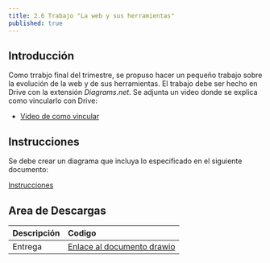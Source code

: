 ```yaml
---
title: 2.6 Trabajo "La web y sus herramientas"
published: true
---
```


## Introducción

Como trrabjo final del trimestre, se propuso hacer un pequeño trabajo sobre la evolución de la web y de sus herramientas. El trabajo debe ser hecho en Drive con la extensión *Diagrams.net*. Se adjunta un video donde se explica como vincularlo con Drive:

* [Video de como vincular](https://drive.google.com/file/d/10b3LpzH3cwwXgVsIVYEt36_0taA-_yAH/view)

## Instrucciones

Se debe crear un diagrama que incluya lo especificado en el siguiente documento:

[Instrucciones](https://docs.google.com/document/d/1Hp7tRLemewSQvaIX-8HJISBoOo5mRCNdu-n1Jy-C_7c/edit)

## Area de Descargas

|  Descripción   |     Codigo    |
|:---------------|:------------------|
| Entrega|[Enlace al documento drawio](https://drive.google.com/file/d/1cmFBIgfh-lTeA3dtbLPXohosvl9C385L/view) |
